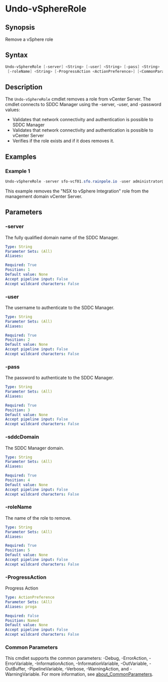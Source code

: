# Undo-vSphereRole

## Synopsis

Remove a vSphere role

## Syntax

```powershell
Undo-vSphereRole [-server] <String> [-user] <String> [-pass] <String> [-sddcDomain] <String>
 [-roleName] <String> [-ProgressAction <ActionPreference>] [<CommonParameters>]
```

## Description

The `Undo-vSphereRole` cmdlet removes a role from vCenter Server.
The cmdlet connects to SDDC Manager using the
-server, -user, and -password values:

- Validates that network connectivity and authentication is possible to SDDC Manager
- Validates that network connectivity and authentication is possible to vCenter Server
- Verifies if the role exists and if it does removes it.

## Examples

### Example 1

```powershell
Undo-vSphereRole -server sfo-vcf01.sfo.rainpole.io -user administrator@vsphere.local -pass VMw@re1! -sddcDomain sfo-m01 -roleName "NSX to vSphere Integration"
```

This example removes the "NSX to vSphere Integration" role from the management domain vCenter Server.

## Parameters

### -server

The fully qualified domain name of the SDDC Manager.

```yaml
Type: String
Parameter Sets: (All)
Aliases:

Required: True
Position: 1
Default value: None
Accept pipeline input: False
Accept wildcard characters: False
```

### -user

The username to authenticate to the SDDC Manager.

```yaml
Type: String
Parameter Sets: (All)
Aliases:

Required: True
Position: 2
Default value: None
Accept pipeline input: False
Accept wildcard characters: False
```

### -pass

The password to authenticate to the SDDC Manager.

```yaml
Type: String
Parameter Sets: (All)
Aliases:

Required: True
Position: 3
Default value: None
Accept pipeline input: False
Accept wildcard characters: False
```

### -sddcDomain

The SDDC Manager domain.

```yaml
Type: String
Parameter Sets: (All)
Aliases:

Required: True
Position: 4
Default value: None
Accept pipeline input: False
Accept wildcard characters: False
```

### -roleName

The name of the role to remove.

```yaml
Type: String
Parameter Sets: (All)
Aliases:

Required: True
Position: 5
Default value: None
Accept pipeline input: False
Accept wildcard characters: False
```

### -ProgressAction

Progress Action

```yaml
Type: ActionPreference
Parameter Sets: (All)
Aliases: proga

Required: False
Position: Named
Default value: None
Accept pipeline input: False
Accept wildcard characters: False
```

### Common Parameters

This cmdlet supports the common parameters: -Debug, -ErrorAction, -ErrorVariable, -InformationAction, -InformationVariable, -OutVariable, -OutBuffer, -PipelineVariable, -Verbose, -WarningAction, and -WarningVariable. For more information, see [about_CommonParameters](http://go.microsoft.com/fwlink/?LinkID=113216).
